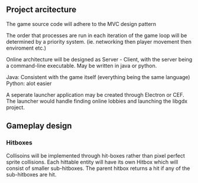 ## Project arcitecture
The game source code will adhere to the MVC design pattern   

The order that processes are run in each iteration of the game loop will be determined by a priority system. (ie. networking then player movement then enviroment etc.)

Online architecture will be designed as Server - Client, with the server being a command-line executable. May be written in java or python.  

Java: Consistent with the game itself (everything being the same language)  
Python: alot easier  

A seperate launcher application may be created through Electron or CEF. The launcher would handle finding online lobbies and launching the libgdx project. 

## Gameplay design 
### Hitboxes 
Collisoins will be implemented through hit-boxes rather than pixel perfect sprite collisions. Each hittable entity will have its own Hitbox which will consist of smaller sub-hitboxes. The parent hitbox returns a hit if any of the sub-hitboxes are hit. 